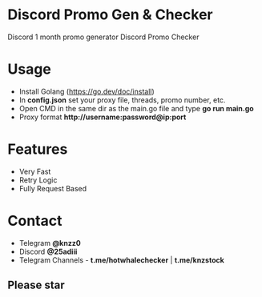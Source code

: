 # Discord Promo Gen & Checker
Discord 1 month promo generator
Discord Promo Checker

# Usage

* Install Golang (https://go.dev/doc/install)
* In **config.json** set your proxy file, threads, promo number, etc.
* Open CMD in the same dir as the main.go file and type **go run main.go**
* Proxy format **http://username:password@ip:port**

# Features

* Very Fast 
* Retry Logic
* Fully Request Based

# Contact

* Telegram **@knzz0**
* Discord **@25adiii**
* Telegram Channels - **t.me/hotwhalechecker** | **t.me/knzstock**

## Please star 

